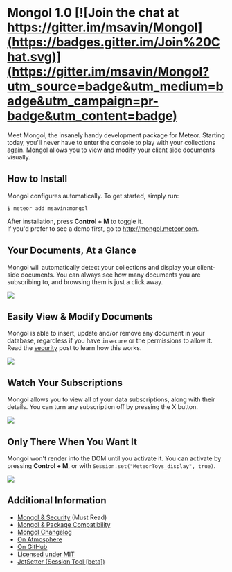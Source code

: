 Mongol 1.0  [![Join the chat at https://gitter.im/msavin/Mongol](https://badges.gitter.im/Join%20Chat.svg)](https://gitter.im/msavin/Mongol?utm_source=badge&utm_medium=badge&utm_campaign=pr-badge&utm_content=badge)
==================

Meet Mongol, the insanely handy development package for Meteor. Starting today, you'll never have to enter the console to play with your collections again. Mongol allows you to view and modify your client side documents visually.

How to Install
--------------

Mongol configures automatically. To get started, simply run:

	$ meteor add msavin:mongol

After installation, press <strong>Control + M</strong> to toggle it.<br>
If you'd prefer to see a demo first, go to http://mongol.meteor.com.

Your Documents, At a Glance
----------------------------
Mongol will automatically detect your collections and display your client-side documents. You can always see how many documents you are subscribing to, and browsing them is just a click away.

<a href="http://mongol.meteor.com"><img src="https://raw.githubusercontent.com/msavin/Mongol/master/public/screenshots/1.png"></a>


Easily View & Modify Documents
------------------------------
Mongol is able to insert, update and/or remove any document in your database, regardless if you have `insecure` or the permissions to allow it. Read the <a href="https://github.com/msavin/Mongol/blob/master/SECURITY.md">security</a> post to learn how this works. 

<a href="http://mongol.meteor.com"><img src="https://raw.githubusercontent.com/msavin/Mongol/master/public/screenshots/2.png"></a>

Watch Your Subscriptions
------------------------
Mongol allows you to view all of your data subscriptions, along with their details. You can turn any subscription off by pressing the X button.

<a href="http://mongol.meteor.com"><img src="https://raw.githubusercontent.com/msavin/Mongol/master/public/screenshots/3.png"></a>

Only There When You Want It
---------------------------
Mongol won't render into the DOM until you activate it. You can activate by pressing <strong>Control + M</strong>, or with `Session.set("MeteorToys_display", true)`.

<a href="http://mongol.meteor.com"><img src="https://raw.githubusercontent.com/msavin/Mongol/master/public/screenshots/4.png"></a>


Additional Information
----------------------
 - <a href="https://github.com/msavin/Mongol/blob/master/documentation/SECURITY.md">Mongol & Security</a> (Must Read)
 - <a href="https://github.com/msavin/Mongol/blob/master/documentation/COMPATIBILITY.md">Mongol & Package Compatibility</a>
 - <a href="https://github.com/msavin/Mongol/blob/master/documentation/CHANGELOG.md">Mongol Changelog</a>
 - <a href="https://atmospherejs.com/msavin/mongol">On Atmosphere</a>
 - <a href="https://github.com/msavin/Mongol/">On GitHub</a>
 - <a href="https://github.com/msavin/Mongol/blob/master/documentation/LICENSE.md">Licensed under MIT</a>
 - <a href="https://atmospherejs.com/msavin/jetsetter">JetSetter (Session Tool [beta])</a>